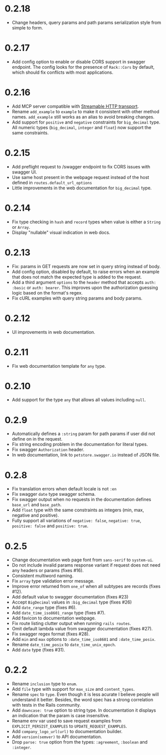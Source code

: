 # 0.2.18

- Change headers, query params and path params serialization style from simple
  to form.

# 0.2.17

- Add config option to enable or disable CORS support in swagger endpoint.
  The config looks for the presence of `Rack::Cors` by default, which should
  fix conflicts with most applications.

# 0.2.16

- Add MCP server compatible with [Streamable HTTP transport](https://modelcontextprotocol.io/specification/2025-03-26/basic/transports#streamable-http).
- Rename `add_example` to `example` to make it consistent with other method names.
  `add_example` still works as an alias to avoid breaking changes.
- Add support for `positive` and `negative` constraints for `big_decimal` type.
  All numeric types (`big_decimal`, `integer` and `float`) now support the
  same constraints.

# 0.2.15

- Add preflight request to /swagger endpoint to fix CORS issues with swagger UI.
- Use same host present in the webpage request instead of the host defined in
  `routes.default_url_options`
- Little improvements in the web documentation for `big_decimal` type.

# 0.2.14

- Fix type checking in `hash` and `record` types when value is either a `String` or `Array`.
- Display "nullable" visual indication in web docs.

# 0.2.13

- Fix: params in GET requests are now set in query string instead of body.
- Add config option, disabled by default, to raise errors when an example that
  does not match the expected type is added to the request.
- Add a third argument `options` to the `header` method that accepts
  `auth: :basic` or `auth: bearer`. This improves upon the authorization
  guessing logic based on the format's regex.
- Fix cURL examples with query string params and body params.

# 0.2.12

- UI improvements in web documentation.

# 0.2.11

- Fix web documentation template for `any` type.

# 0.2.10

- Add support for the type `any` that allows all values including `null`.

# 0.2.9

- Automatically defines a `:string` param for path params if user did not define on in the request.
- Fix string encoding problem in the documentation for literal types.
- Fix swagger `Authorization` header.
- In web documentation, link to `petstore.swagger.io` instead of JSON file.

# 0.2.8

- Fix translation errors when default locale is not `:en`
- Fix swagger `date` type swagger schema.
- Fix swagger output when no requests in the documentation defines `base_url` and `base_path`.
- Add `float` type with the same constraints as integers (min, max, negative and positive).
- Fully support all variations of `negative: false`, `negative: true`, `positive: false` and `positive: true`.

# 0.2.5

- Change documentation web page font from `sans-serif` to `system-ui`.
- Do not include invalid params response variant if request does not need
  any headers or params (fixes #16).
- Consistent multiword naming.
- Fix `array` type validation error message.
- Improve error returned from `one_of` when all subtypes are records (fixes #12).
- Add default value to swagger documentation (fixes #23)
- Accept `BigDecimal` values in `:big_decimal` type (fixes #26)
- Add `date_range` type (fixes #6).
- Add `date_time_iso8601_range` type (fixes #7).
- Add favicon to documentation webpage.
- Fix route listing clutter output when running `rails routes`.
- Omit default lambda value from swagger documentation (fixes #27).
- Fix swagger regex format (fixes #28).
- Add `min` and `max` options to `:date_time_iso8601` and `:date_time_posix`.
- Rename `date_time_posix` to `date_time_unix_epoch`.
- Add `date` type (fixes #31).

# 0.2.2

- Rename `inclusion` type to `enum`.
- Add `file` type with support for `max_size` and `content_types`.
- Rename `spec` to `type`. Even though it is less acurate I believe people will
  understand it better. Besides, the word spec has a strong correlation with
  tests in the Rails community.
- Add `downcase: true` option to string type. In documentation it displays an
  indication that the param is case insensitive.
- Rename env var used to save request examples from `EXPLICIT_PERSIST_EXAMPLES`
  to `UPDATE_REQUEST_EXAMPLES`.
- Add `company_logo_url(url)` to documentation builder.
- Add `version(semver)` to API documentation.
- Drop `parse: true` option from the types: `:agreement`, `:boolean` and
  `:integer`.
